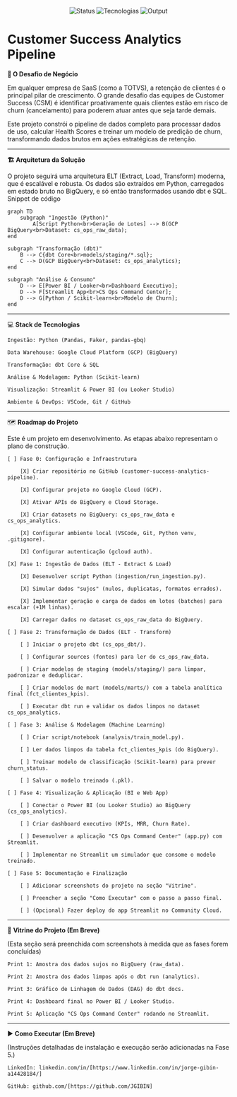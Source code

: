 <p align="center"> <img alt="Status" src="https://img.shields.io/badge/Status-Em%20Desenvolvimento-orange"> <img alt="Tecnologias" src="https://img.shields.io/badge/Tecnologias-Python%20%7C%20GCP%20%7C%20dbt%20%7C%20SQL-blue"> <img alt="Output" src="https://img.shields.io/badge/Output-BigQuery%20%7C%20Streamlit%20%7C%20Power%20BI-green"> </p>

# Customer Success Analytics Pipeline

**🎯 O Desafio de Negócio**

Em qualquer empresa de SaaS (como a TOTVS), a retenção de clientes é o principal pilar de crescimento. O grande desafio das equipes de Customer Success (CSM) é identificar proativamente quais clientes estão em risco de churn (cancelamento) para poderem atuar antes que seja tarde demais.

Este projeto constrói o pipeline de dados completo para processar dados de uso, calcular Health Scores e treinar um modelo de predição de churn, transformando dados brutos em ações estratégicas de retenção.

---

**🏗️ Arquitetura da Solução**

O projeto seguirá uma arquitetura ELT (Extract, Load, Transform) moderna, que é escalável e robusta. Os dados são extraídos em Python, carregados em estado bruto no BigQuery, e só então transformados usando dbt e SQL.
Snippet de código

    graph TD
        subgraph "Ingestão (Python)"
            A[Script Python<br>Geração de Lotes] --> B(GCP BigQuery<br>Dataset: cs_ops_raw_data);
    end

    subgraph "Transformação (dbt)"
        B --> C{dbt Core<br>models/staging/*.sql};
        C --> D(GCP BigQuery<br>Dataset: cs_ops_analytics);
    end

    subgraph "Análise & Consumo"
        D --> E[Power BI / Looker<br>Dashboard Executivo];
        D --> F[Streamlit App<br>CS Ops Command Center];
        D --> G[Python / Scikit-learn<br>Modelo de Churn];
    end

---

💻 **Stack de Tecnologias**

    Ingestão: Python (Pandas, Faker, pandas-gbq)

    Data Warehouse: Google Cloud Platform (GCP) (BigQuery)

    Transformação: dbt Core & SQL

    Análise & Modelagem: Python (Scikit-learn)

    Visualização: Streamlit & Power BI (ou Looker Studio)

    Ambiente & DevOps: VSCode, Git / GitHub

---

🗺️ **Roadmap do Projeto**

Este é um projeto em desenvolvimento. As etapas abaixo representam o plano de construção.

    [ ] Fase 0: Configuração e Infraestrutura

        [X] Criar repositório no GitHub (customer-success-analytics-pipeline).

        [X] Configurar projeto no Google Cloud (GCP).

        [X] Ativar APIs do BigQuery e Cloud Storage.

        [X] Criar datasets no BigQuery: cs_ops_raw_data e cs_ops_analytics.

        [X] Configurar ambiente local (VSCode, Git, Python venv, .gitignore).

        [X] Configurar autenticação (gcloud auth).

    [X] Fase 1: Ingestão de Dados (ELT - Extract & Load)

        [X] Desenvolver script Python (ingestion/run_ingestion.py).

        [X] Simular dados "sujos" (nulos, duplicatas, formatos errados).

        [X] Implementar geração e carga de dados em lotes (batches) para escalar (+1M linhas).

        [X] Carregar dados no dataset cs_ops_raw_data do BigQuery.

    [ ] Fase 2: Transformação de Dados (ELT - Transform)

        [ ] Iniciar o projeto dbt (cs_ops_dbt/).

        [ ] Configurar sources (fontes) para ler do cs_ops_raw_data.

        [ ] Criar modelos de staging (models/staging/) para limpar, padronizar e deduplicar.

        [ ] Criar modelos de mart (models/marts/) com a tabela analítica final (fct_clientes_kpis).

        [ ] Executar dbt run e validar os dados limpos no dataset cs_ops_analytics.

    [ ] Fase 3: Análise & Modelagem (Machine Learning)

        [ ] Criar script/notebook (analysis/train_model.py).

        [ ] Ler dados limpos da tabela fct_clientes_kpis (do BigQuery).

        [ ] Treinar modelo de classificação (Scikit-learn) para prever churn_status.

        [ ] Salvar o modelo treinado (.pkl).

    [ ] Fase 4: Visualização & Aplicação (BI e Web App)

        [ ] Conectar o Power BI (ou Looker Studio) ao BigQuery (cs_ops_analytics).

        [ ] Criar dashboard executivo (KPIs, MRR, Churn Rate).

        [ ] Desenvolver a aplicação "CS Ops Command Center" (app.py) com Streamlit.

        [ ] Implementar no Streamlit um simulador que consome o modelo treinado.

    [ ] Fase 5: Documentação e Finalização

        [ ] Adicionar screenshots do projeto na seção "Vitrine".

        [ ] Preencher a seção "Como Executar" com o passo a passo final.

        [ ] (Opcional) Fazer deploy do app Streamlit no Community Cloud.

---

📸 **Vitrine do Projeto (Em Breve)**

(Esta seção será preenchida com screenshots à medida que as fases forem concluídas)

    Print 1: Amostra dos dados sujos no BigQuery (raw_data).

    Print 2: Amostra dos dados limpos após o dbt run (analytics).

    Print 3: Gráfico de Linhagem de Dados (DAG) do dbt docs.

    Print 4: Dashboard final no Power BI / Looker Studio.

    Print 5: Aplicação "CS Ops Command Center" rodando no Streamlit.

---

▶️ **Como Executar (Em Breve)**

(Instruções detalhadas de instalação e execução serão adicionadas na Fase 5.)

    LinkedIn: linkedin.com/in/[https://www.linkedin.com/in/jorge-gibin-a14428184/]

    GitHub: github.com/[https://github.com/JGIBIN]
